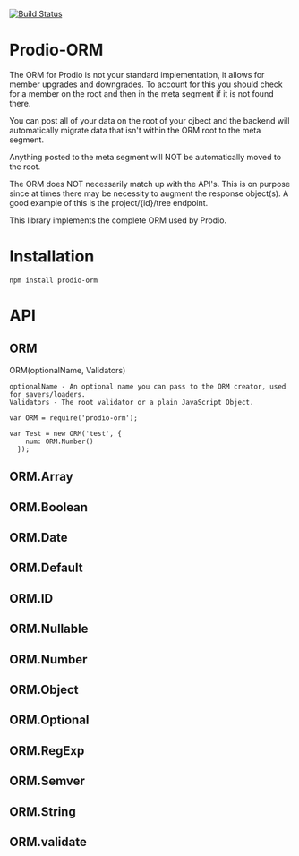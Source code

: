 [![Build Status](https://travis-ci.org/jdarling/prodio-orm.svg?branch=master)](https://travis-ci.org/jdarling/prodio-orm)

Prodio-ORM
==========

The ORM for Prodio is not your standard implementation, it allows for member
upgrades and downgrades.  To account for this you should check for a member
on the root and then in the meta segment if it is not found there.

You can post all of your data on the root of your ojbect and the backend will
automatically migrate data that isn't within the ORM root to the meta segment.

Anything posted to the meta segment will NOT be automatically moved to the root.

The ORM does NOT necessarily match up with the API's.  This is on purpose since
at times there may be necessity to augment the response object(s).  A good
example of this is the project/{id}/tree endpoint.

This library implements the complete ORM used by Prodio.

Installation
============

```
npm install prodio-orm
```

API
===

ORM
---

ORM(optionalName, Validators)

    optionalName - An optional name you can pass to the ORM creator, used for savers/loaders.
    Validators - The root validator or a plain JavaScript Object.

```
var ORM = require('prodio-orm');

var Test = new ORM('test', {
    num: ORM.Number()
  });
```

ORM.Array
---------

ORM.Boolean
-----------

ORM.Date
--------

ORM.Default
-----------

ORM.ID
------

ORM.Nullable
------------

ORM.Number
----------

ORM.Object
----------

ORM.Optional
------------

ORM.RegExp
----------

ORM.Semver
----------

ORM.String
----------

ORM.validate
------------
